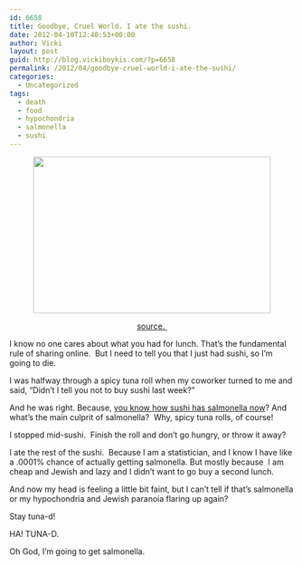 ```yaml
---
id: 6658
title: Goodbye, Cruel World. I ate the sushi.
date: 2012-04-10T12:40:53+00:00
author: Vicki
layout: post
guid: http://blog.vickiboykis.com/?p=6658
permalink: /2012/04/goodbye-cruel-world-i-ate-the-sushi/
categories:
  - Uncategorized
tags:
  - death
  - food
  - hypochondria
  - salmonella
  - sushi
---
```

<p style="text-align: center;">
  <a href="http://blog.vickiboykis.com/wp-content/uploads/2012/04/image_two_lg.jpg"><img class="aligncenter  wp-image-6659" title="image_two_lg" src="http://blog.vickiboykis.com/wp-content/uploads/2012/04/image_two_lg.jpg" alt="" width="420" height="277" /></a>
</p>

<p style="text-align: center;">
  <a href="http://peglegholly.com/" target="_blank">source. </a>
</p>

I know no one cares about what you had for lunch. That&#8217;s the fundamental rule of sharing online.  But I need to tell you that I just had sushi, so I&#8217;m going to die.

I was halfway through a spicy tuna roll when my coworker turned to me and said, &#8220;Didn&#8217;t I tell you not to buy sushi last week?&#8221;

And he was right. Because, <a href="https://www.google.com/search?rlz=1C1CHFX_enUS446US446&ix=seb&sourceid=chrome&ie=UTF-8&q=sushi+salmonella#q=sushi+salmonella&hl=en&rlz=1C1CHFX_enUS446US446&prmd=imvnsu&source=univ&tbm=nws&tbo=u&sa=X&ei=VWGET8ffJ6Sr0AHHnsXaBw&ved=0CDoQqAIoADAA&bav=on.2,or.r_gc.r_pw.r_cp.r_qf.,cf.osb&fp=32616ddf09bcc4cc&biw=1152&bih=526&ix=seb" target="_blank">you know how sushi has salmonella now</a>? And what&#8217;s the main culprit of salmonella?  Why, spicy tuna rolls, of course!

I stopped mid-sushi.  Finish the roll and don&#8217;t go hungry, or throw it away?

I ate the rest of the sushi.  Because I am a statistician, and I know I have like a .0001% chance of actually getting salmonella. But mostly because  I am cheap and Jewish and lazy and I didn&#8217;t want to go buy a second lunch.

And now my head is feeling a little bit faint, but I can&#8217;t tell if that&#8217;s salmonella or my hypochondria and Jewish paranoia flaring up again?

Stay tuna-d!

HA! TUNA-D.

Oh God, I&#8217;m going to get salmonella.